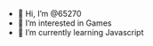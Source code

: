 - 👋 Hi, I’m @65270
- 👀 I’m interested in Games
- 🌱 I’m currently learning Javascript

<!---
65270/65270 is a ✨ special ✨ repository because its `README.md` (this file) appears on your GitHub profile.
You can click the Preview link to take a look at your changes.
--->
